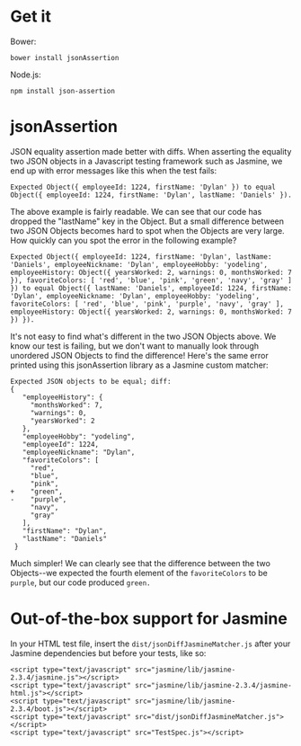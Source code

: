# Get it

Bower:
```
bower install jsonAssertion
```

Node.js:
```
npm install json-assertion
```

# jsonAssertion
JSON equality assertion made better with diffs. When asserting the equality two JSON objects in a Javascript testing framework such as Jasmine, we end up with error messages like this when the test fails: 

```
Expected Object({ employeeId: 1224, firstName: 'Dylan' }) to equal Object({ employeeId: 1224, firstName: 'Dylan', lastName: 'Daniels' }).
```

The above example is fairly readable. We can see that our code has dropped the "lastName" key in the Object. But a small difference between two JSON Objects becomes hard to spot when the Objects are very large. How quickly can you spot the error in the following example?

```
Expected Object({ employeeId: 1224, firstName: 'Dylan', lastName: 'Daniels', employeeNickname: 'Dylan', employeeHobby: 'yodeling', employeeHistory: Object({ yearsWorked: 2, warnings: 0, monthsWorked: 7 }), favoriteColors: [ 'red', 'blue', 'pink', 'green', 'navy', 'gray' ] }) to equal Object({ lastName: 'Daniels', employeeId: 1224, firstName: 'Dylan', employeeNickname: 'Dylan', employeeHobby: 'yodeling', favoriteColors: [ 'red', 'blue', 'pink', 'purple', 'navy', 'gray' ], employeeHistory: Object({ yearsWorked: 2, warnings: 0, monthsWorked: 7 }) }).
```

It's not easy to find what's different in the two JSON Objects above. We know our test is failing, but we don't want to manually look through unordered JSON Objects to find the difference! Here's the same error printed using this jsonAssertion library as a Jasmine custom matcher:

```
Expected JSON objects to be equal; diff:
{
   "employeeHistory": {
     "monthsWorked": 7,
     "warnings": 0,
     "yearsWorked": 2
   },
   "employeeHobby": "yodeling",
   "employeeId": 1224,
   "employeeNickname": "Dylan",
   "favoriteColors": [
     "red",
     "blue",
     "pink",
+    "green",
-    "purple",
     "navy",
     "gray"
   ],
   "firstName": "Dylan",
   "lastName": "Daniels"
 }
```

Much simpler! We can clearly see that the difference between the two Objects--we expected the fourth element of the `favoriteColors` to be `purple`, but our code produced `green.`

# Out-of-the-box support for Jasmine

In your HTML test file, insert the `dist/jsonDiffJasmineMatcher.js` after your Jasmine dependencies but before your tests, like so:
```
<script type="text/javascript" src="jasmine/lib/jasmine-2.3.4/jasmine.js"></script>
<script type="text/javascript" src="jasmine/lib/jasmine-2.3.4/jasmine-html.js"></script>
<script type="text/javascript" src="jasmine/lib/jasmine-2.3.4/boot.js"></script>
<script type="text/javascript" src="dist/jsonDiffJasmineMatcher.js"></script>
<script type="text/javascript" src="TestSpec.js"></script>
```
